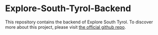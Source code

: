 # Explore-South-Tyrol-Backend 

This repository contains the backend of Explore South Tyrol. 
To discover more about this project, please visit [the official github repo](https://github.com/imaprincess/Explore-South-Tyrol).
